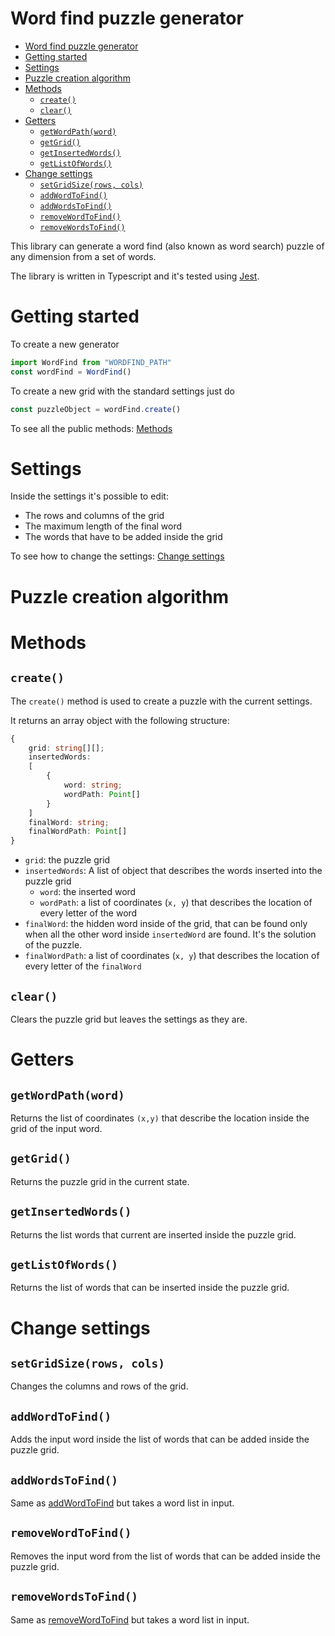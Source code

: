 # Word find puzzle generator

- [Word find puzzle generator](#word-find-puzzle-generator)
- [Getting started](#getting-started)
- [Settings](#settings)
- [Puzzle creation algorithm](#puzzle-creation-algorithm)
- [Methods](#methods)
  - [`create()`](#create)
  - [`clear()`](#clear)
- [Getters](#getters)
  - [`getWordPath(word)`](#getwordpathword)
  - [`getGrid()`](#getgrid)
  - [`getInsertedWords()`](#getinsertedwords)
  - [`getListOfWords()`](#getlistofwords)
- [Change settings](#change-settings)
  - [`setGridSize(rows, cols)`](#setgridsizerows-cols)
  - [`addWordToFind()`](#addwordtofind)
  - [`addWordsToFind()`](#addwordstofind)
  - [`removeWordToFind()`](#removewordtofind)
  - [`removeWordsToFind()`](#removewordstofind)

This library can generate a word find (also known as word search) puzzle of any dimension from a set of words.

The library is written in Typescript and it's tested using [Jest](https://github.com/facebook/jest).

# Getting started

To create a new generator

```typescript
import WordFind from "WORDFIND_PATH"
const wordFind = WordFind()
```

To create a new grid with the standard settings just do

```javascript
const puzzleObject = wordFind.create()
```

To see all the public methods: [Methods](#methods)

# Settings

Inside the settings it's possible to edit:

-   The rows and columns of the grid
-   The maximum length of the final word
-   The words that have to be added inside the grid

To see how to change the settings: [Change settings](#change-settings)

# Puzzle creation algorithm

# Methods

## `create()`

The `create()` method is used to create a puzzle with the current settings.

It returns an array object with the following structure:

```typescript
{
    grid: string[][];
    insertedWords:
    [
        {
            word: string;
            wordPath: Point[]
        }
    ]
    finalWord: string;
    finalWordPath: Point[]
}
```

-   `grid`: the puzzle grid
-   `insertedWords`: A list of object that describes the words inserted into the puzzle grid
    -   `word`: the inserted word
    -   `wordPath`: a list of coordinates (`x, y`) that describes the location of every letter of the word
-   `finalWord`: the hidden word inside of the grid, that can be found only when all the other word inside `insertedWord` are found. It's the solution of the puzzle.
-   `finalWordPath`: a list of coordinates (`x, y`) that describes the location of every letter of the `finalWord`

## `clear()`

Clears the puzzle grid but leaves the settings as they are.

# Getters

## `getWordPath(word)`

Returns the list of coordinates `(x,y)` that describe the location inside the grid of the input word.

## `getGrid()`

Returns the puzzle grid in the current state.

## `getInsertedWords()`

Returns the list words that current are inserted inside the puzzle grid.

## `getListOfWords()`

Returns the list of words that can be inserted inside the puzzle grid.

# Change settings

## `setGridSize(rows, cols)`

Changes the columns and rows of the grid.

## `addWordToFind()`

Adds the input word inside the list of words that can be added inside the puzzle grid.

## `addWordsToFind()`

Same as [addWordToFind](#addwordtofind) but takes a word list in input.

## `removeWordToFind()`

Removes the input word from the list of words that can be added inside the puzzle grid.

## `removeWordsToFind()`

Same as [removeWordToFind](#removewordtofind) but takes a word list in input.
